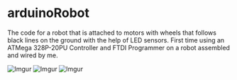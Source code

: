 # arduinoRobot
 The code for a robot that is attached to motors with wheels that follows black lines on the ground with the help of LED sensors. First time using an ATMega 328P-20PU Controller and FTDI Programmer on a robot assembled and wired by me.


![Imgur](https://i.imgur.com/823ytqZ.jpg)
![Imgur](https://i.imgur.com/UcZSRnI.jpg)
![Imgur](https://i.imgur.com/qpfAW03.jpg)
